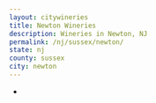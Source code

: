 ```yaml
---
layout: citywineries
title: Newton Wineries
description: Wineries in Newton, NJ
permalink: /nj/sussex/newton/
state: nj
county: sussex
city: newton
---
```

-
